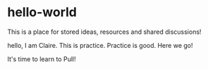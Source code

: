 # hello-world
This is a place for stored ideas, resources and shared discussions!

hello,  I am Claire. This is practice. Practice is good. Here we go!

It's time to learn to Pull!
